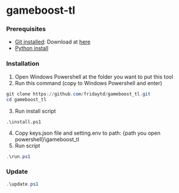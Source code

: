 # gameboost-tl
 
### Prerequisites
- [Git installed](https://git-scm.com/book/en/v2/Getting-Started-Installing-Git): Download at [here](https://git-scm.com/downloads/win)
- [Python install](https://www.python.org/downloads/windows/)

### Installation
1. Open Windows Powershell at the folder you want to put this tool
2. Run this command (copy to Windows Powershell and enter)
```Powershell
git clone https://github.com/fridaytd/gameboost_tl.git
cd gameboost_tl
```
3. Run install script
```Powersheel
.\install.ps1
```
4. Copy keys.json file and setting.env to path: {path you open powershell}\gameboost_tl
4. Run script
```PowerShell
.\run.ps1
```

### Update
```Powershell
.\update.ps1
```